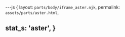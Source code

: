 ---js
{
  layout:    `parts/body/iframe_aster.njk`,
  permalink: `assets/parts/aster.html`,

  stat_s: 'aster',
}
---
